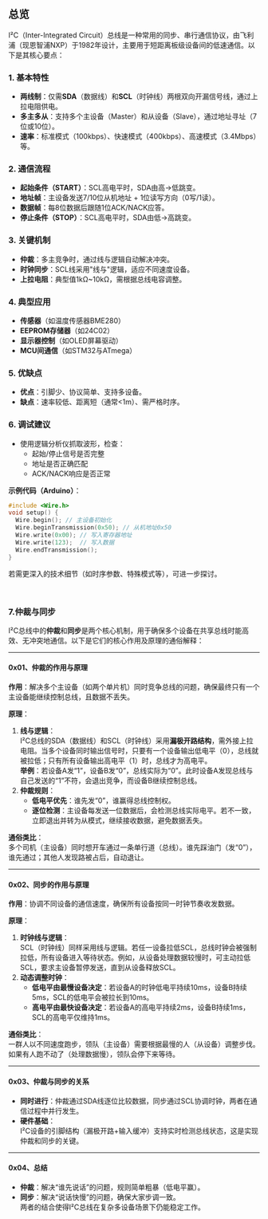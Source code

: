 ## 总览

I²C（Inter-Integrated Circuit）总线是一种常用的同步、串行通信协议，由飞利浦（现恩智浦NXP）于1982年设计，主要用于短距离板级设备间的低速通信。以下是其核心要点：

### 1. **基本特性**

- **两线制**：仅需**SDA**（数据线）和**SCL**（时钟线）两根双向开漏信号线，通过上拉电阻供电。
- **多主多从**：支持多个主设备（Master）和从设备（Slave），通过地址寻址（7位或10位）。
- **速率**：标准模式（100kbps）、快速模式（400kbps）、高速模式（3.4Mbps）等。

### 2. **通信流程**

- **起始条件（START）**：SCL高电平时，SDA由高→低跳变。
- **地址帧**：主设备发送7/10位从机地址 + 1位读写方向（0写/1读）。
- **数据帧**：每8位数据后跟随1位ACK/NACK应答。
- **停止条件（STOP）**：SCL高电平时，SDA由低→高跳变。

### 3. **关键机制**

- **仲裁**：多主竞争时，通过线与逻辑自动解决冲突。
- **时钟同步**：SCL线采用"线与"逻辑，适应不同速度设备。
- **上拉电阻**：典型值1kΩ~10kΩ，需根据总线电容调整。

### 4. **典型应用**

- **传感器**（如温度传感器BME280）
- **EEPROM存储器**（如24C02）
- **显示器控制**（如OLED屏幕驱动）
- **MCU间通信**（如STM32与ATmega）

### 5. **优缺点**

- **优点**：引脚少、协议简单、支持多设备。
- **缺点**：速率较低、距离短（通常<1m）、需严格时序。

### 6. **调试建议**

- 使用逻辑分析仪抓取波形，检查：
  - 起始/停止信号是否完整
  - 地址是否正确匹配
  - ACK/NACK响应是否正常

**示例代码（Arduino）**：

```cpp
#include <Wire.h>
void setup() {
  Wire.begin(); // 主设备初始化
  Wire.beginTransmission(0x50); // 从机地址0x50
  Wire.write(0x00); // 写入寄存器地址
  Wire.write(123);  // 写入数据
  Wire.endTransmission();
}
```

若需更深入的技术细节（如时序参数、特殊模式等），可进一步探讨。

<br/>

### 7.仲裁与同步

I²C总线中的**仲裁**和**同步**是两个核心机制，用于确保多个设备在共享总线时能高效、无冲突地通信。以下是它们的核心作用及原理的通俗解释：

---

#### **0x01、仲裁的作用与原理**

**作用**：解决多个主设备（如两个单片机）同时竞争总线的问题，确保最终只有一个主设备能继续控制总线，且数据不丢失。

**原理**：

1. **线与逻辑**：  
I²C总线的SDA（数据线）和SCL（时钟线）采用**漏极开路结构**，需外接上拉电阻。当多个设备同时输出信号时，只要有一个设备输出低电平（0），总线就被拉低；只有所有设备输出高电平（1）时，总线才为高电平。  
**举例**：若设备A发“1”，设备B发“0”，总线实际为“0”。此时设备A发现总线与自己发送的“1”不符，会退出竞争，而设备B继续控制总线。
2. **仲裁规则**：  
   - **低电平优先**：谁先发“0”，谁赢得总线控制权。  
   - **逐位检测**：主设备每发送一位数据后，会检测总线实际电平。若不一致，立即退出并转为从模式，继续接收数据，避免数据丢失。

**通俗类比**：  
多个司机（主设备）同时想开车通过一条单行道（总线）。谁先踩油门（发“0”），谁先通过；其他人发现路被占后，自动退让。

---

#### **0x02、同步的作用与原理**

**作用**：协调不同设备的通信速度，确保所有设备按同一时钟节奏收发数据。

**原理**：

1. **时钟线与逻辑**：  
SCL（时钟线）同样采用线与逻辑。若任一设备拉低SCL，总线时钟会被强制拉低，所有设备进入等待状态。例如，从设备处理数据较慢时，可主动拉低SCL，要求主设备暂停发送，直到从设备释放SCL。
2. **动态调整时钟**：  
   - **低电平由最慢设备决定**：若设备A的时钟低电平持续10ms，设备B持续5ms，SCL的低电平会被拉长到10ms。  
   - **高电平由最快设备决定**：若设备A的高电平持续2ms，设备B持续1ms，SCL的高电平仅维持1ms。

**通俗类比**：  
一群人以不同速度跑步，领队（主设备）需要根据最慢的人（从设备）调整步伐。如果有人跑不动了（处理数据慢），领队会停下来等待。

---

#### **0x03、仲裁与同步的关系**

- **同时进行**：仲裁通过SDA线逐位比较数据，同步通过SCL协调时钟，两者在通信过程中并行发生。
- **硬件基础**：  
I²C设备的引脚结构（漏极开路+输入缓冲）支持实时检测总线状态，这是实现仲裁和同步的关键。

---

#### **0x04、总结**

- **仲裁**：解决“谁先说话”的问题，规则简单粗暴（低电平赢）。
- **同步**：解决“说话快慢”的问题，确保大家步调一致。  
两者的结合使得I²C总线在复杂多设备场景下仍能稳定工作。
